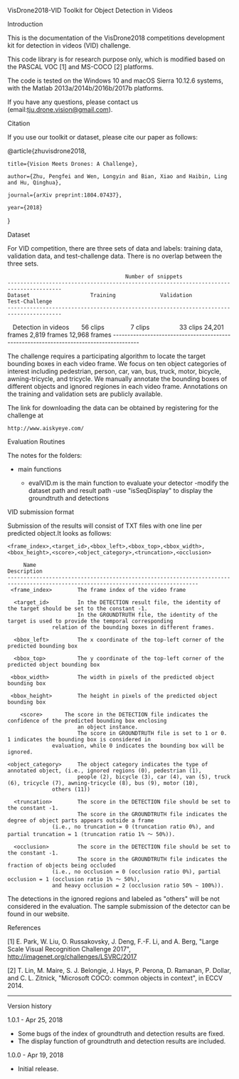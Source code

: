 VisDrone2018-VID Toolkit for Object Detection in Videos

Introduction

This is the documentation of the VisDrone2018 competitions development kit for detection in videos (VID) challenge.

This code library is for research purpose only, which is modified based on the PASCAL VOC [1] and MS-COCO [2] platforms. 

The code is tested on the Windows 10 and macOS Sierra 10.12.6 systems, with the Matlab 2013a/2014b/2016b/2017b platforms.

If you have any questions, please contact us (email:tju.drone.vision@gmail.com).

Citation

If you use our toolkit or dataset, please cite our paper as follows:

@article{zhuvisdrone2018,

    title={Vision Meets Drones: A Challenge},

    author={Zhu, Pengfei and Wen, Longyin and Bian, Xiao and Haibin, Ling and Hu, Qinghua},

    journal={arXiv preprint:1804.07437},

    year={2018}

}

Dataset

For VID competition, there are three sets of data and labels: training data, validation data, 
and test-challenge data. There is no overlap between the three sets. 

                                         Number of snippets
    ---------------------------------------------------------------------------------------	 
    Dataset                   Training              Validation            Test-Challenge
    ---------------------------------------------------------------------------------------
    Detection in videos       56 clips               7 clips                 33 clips
                             24,201 frames          2,819 frames           12,968 frames
    ---------------------------------------------------------------------------------------
    
The challenge requires a participating algorithm to locate the target bounding boxes in each video frame. We focus on ten object categories of interest including pedestrian, person, car, van, bus, truck, motor, bicycle, awning-tricycle, and tricycle. We manually annotate the bounding boxes of different objects and ignored regiones in each video frame. Annotations on the training and validation sets are publicly available.

The link for downloading the data can be obtained by registering for the challenge at

    http://www.aiskyeye.com/
 

Evaluation Routines

The notes for the folders:

* main functions

	* evalVID.m is the main function to evaluate your detector
	  -modify the dataset path and result path
	  -use "isSeqDisplay" to display the groundtruth and detections 
	  

VID submission format

Submission of the results will consist of TXT files with one line per predicted object.It looks as follows:

    <frame_index>,<target_id>,<bbox_left>,<bbox_top>,<bbox_width>,<bbox_height>,<score>,<object_category>,<truncation>,<occlusion>

         Name	                                                    Description
    ----------------------------------------------------------------------------------------------------------------------------------
     <frame_index>	      The frame index of the video frame
   
      <target_id>	      In the DETECTION result file, the identity of the target should be set to the constant -1. 
                          In the GROUNDTRUTH file, the identity of the target is used to provide the temporal corresponding 
			      relation of the bounding boxes in different frames.
   
      <bbox_left>	      The x coordinate of the top-left corner of the predicted bounding box
   
      <bbox_top>	      The y coordinate of the top-left corner of the predicted object bounding box
   
     <bbox_width>	      The width in pixels of the predicted object bounding box
   
     <bbox_height>	      The height in pixels of the predicted object bounding box
   
        <score>	      The score in the DETECTION file indicates the confidence of the predicted bounding box enclosing 
                          an object instance.
	                      The score in GROUNDTRUTH file is set to 1 or 0. 1 indicates the bounding box is considered in 
			      evaluation, while 0 indicates the bounding box will be ignored.
	
    <object_category>     The object category indicates the type of annotated object, (i.e., ignored regions (0), pedestrian (1), 
                          people (2), bicycle (3), car (4), van (5), truck (6), tricycle (7), awning-tricycle (8), bus (9), motor (10), 
			      others (11))
   
      <truncation>	      The score in the DETECTION file should be set to the constant -1.
                          The score in the GROUNDTRUTH file indicates the degree of object parts appears outside a frame 
			      (i.e., no truncation = 0 (truncation ratio 0%), and partial truncation = 1 (truncation ratio 1% ～ 50%)).
	
      <occlusion>	      The score in the DETECTION file should be set to the constant -1.
                          The score in the GROUNDTRUTH file indicates the fraction of objects being occluded 
			      (i.e., no occlusion = 0 (occlusion ratio 0%), partial occlusion = 1 (occlusion ratio 1% ～ 50%), 
			      and heavy occlusion = 2 (occlusion ratio 50% ~ 100%)).

The detections in the ignored regions and labeled as "others" will be not considered in the evaluation. The sample submission of the detector can be found in our website.

References

[1] E. Park, W. Liu, O. Russakovsky, J. Deng, F.-F. Li, and A. Berg, "Large Scale Visual Recognition Challenge 2017", http://imagenet.org/challenges/LSVRC/2017

[2] T. Lin, M. Maire, S. J. Belongie, J. Hays, P. Perona, D. Ramanan, P. Dollar, and C. L. Zitnick, "Microsoft COCO: common objects in context", in ECCV 2014.

----------------------------------------------------------------------
Version history

1.0.1 - Apr 25, 2018
  - Some bugs of the index of groundtruth and detection results are fixed.
  - The display function of groundtruth and detection results are included.

1.0.0 - Apr 19, 2018
  - Initial release.
